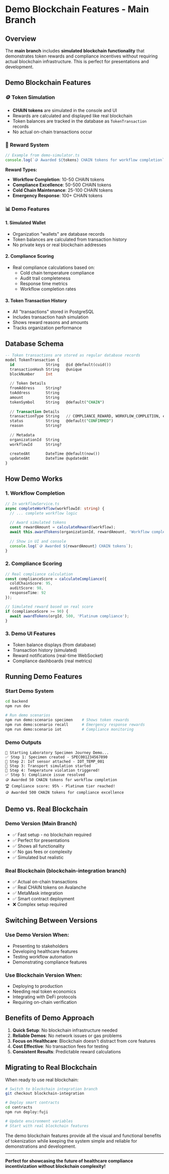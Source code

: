 # Demo Blockchain Features - Main Branch

## Overview

The **main branch** includes **simulated blockchain functionality** that demonstrates token rewards and compliance incentives without requiring actual blockchain infrastructure. This is perfect for presentations and development.

## Demo Blockchain Features

### 🪙 **Token Simulation**
- **CHAIN tokens** are simulated in the console and UI
- Rewards are calculated and displayed like real blockchain
- Token balances are tracked in the database as `TokenTransaction` records
- No actual on-chain transactions occur

### 🎯 **Reward System**
```typescript
// Example from demo-simulator.ts
console.log(`🪙 Awarded ${tokens} CHAIN tokens for workflow completion`);
```

**Reward Types:**
- **Workflow Completion**: 10-50 CHAIN tokens
- **Compliance Excellence**: 50-500 CHAIN tokens  
- **Cold Chain Maintenance**: 25-100 CHAIN tokens
- **Emergency Response**: 100+ CHAIN tokens

### 📊 **Demo Features**

#### 1. **Simulated Wallet**
- Organization "wallets" are database records
- Token balances are calculated from transaction history
- No private keys or real blockchain addresses

#### 2. **Compliance Scoring**
- Real compliance calculations based on:
  - Cold chain temperature compliance
  - Audit trail completeness
  - Response time metrics
  - Workflow completion rates

#### 3. **Token Transaction History**
- All "transactions" stored in PostgreSQL
- Includes transaction hash simulation
- Shows reward reasons and amounts
- Tracks organization performance

## Database Schema

```sql
-- Token transactions are stored as regular database records
model TokenTransaction {
  id              String   @id @default(cuid())
  transactionHash String   @unique
  blockNumber     Int
  
  // Token Details
  fromAddress     String?
  toAddress       String
  amount          String
  tokenSymbol     String   @default("CHAIN")
  
  // Transaction Details
  transactionType String   // COMPLIANCE_REWARD, WORKFLOW_COMPLETION, etc.
  status          String   @default("CONFIRMED")
  reason          String?
  
  // Metadata
  organizationId  String
  workflowId      String?
  
  createdAt       DateTime @default(now())
  updatedAt       DateTime @updatedAt
}
```

## How Demo Works

### 1. **Workflow Completion**
```typescript
// In workflowService.ts
async completeWorkflow(workflowId: string) {
  // ... complete workflow logic
  
  // Award simulated tokens
  const rewardAmount = calculateReward(workflow);
  await this.awardTokens(organizationId, rewardAmount, 'Workflow completion');
  
  // Show in UI and console
  console.log(`🪙 Awarded ${rewardAmount} CHAIN tokens`);
}
```

### 2. **Compliance Scoring**
```typescript
// Real compliance calculation
const complianceScore = calculateCompliance({
  coldChainScore: 95,
  auditScore: 98,
  responseTime: 92
});

// Simulated reward based on real score
if (complianceScore >= 90) {
  await awardTokens(orgId, 500, 'Platinum compliance');
}
```

### 3. **Demo UI Features**
- Token balance displays (from database)
- Transaction history (simulated)
- Reward notifications (real-time WebSocket)
- Compliance dashboards (real metrics)

## Running Demo Features

### Start Demo System
```bash
cd backend
npm run dev

# Run demo scenarios
npm run demo:scenario specimen    # Shows token rewards
npm run demo:scenario recall      # Emergency response rewards
npm run demo:scenario iot         # Compliance monitoring
```

### Demo Outputs
```
🧪 Starting Laboratory Specimen Journey Demo...
✅ Step 1: Specimen created - SPEC001234567890
📱 Step 2: IoT sensor attached - IOT_TEMP_001
🚛 Step 3: Transport simulation started
🚨 Step 4: Temperature violation triggered!
✅ Step 5: Compliance issue resolved
🪙 Awarded 50 CHAIN tokens for workflow completion
🏆 Compliance score: 95% - Platinum tier reached!
🪙 Awarded 500 CHAIN tokens for compliance excellence
```

## Demo vs. Real Blockchain

### **Demo Version (Main Branch)**
- ✅ Fast setup - no blockchain required
- ✅ Perfect for presentations
- ✅ Shows all functionality
- ✅ No gas fees or complexity
- ✅ Simulated but realistic

### **Real Blockchain (blockchain-integration branch)**
- ✅ Actual on-chain transactions
- ✅ Real CHAIN tokens on Avalanche
- ✅ MetaMask integration
- ✅ Smart contract deployment
- ❌ Complex setup required

## Switching Between Versions

### Use Demo Version When:
- Presenting to stakeholders
- Developing healthcare features
- Testing workflow automation
- Demonstrating compliance features

### Use Blockchain Version When:
- Deploying to production
- Needing real token economics
- Integrating with DeFi protocols
- Requiring on-chain verification

## Benefits of Demo Approach

1. **Quick Setup**: No blockchain infrastructure needed
2. **Reliable Demos**: No network issues or gas problems
3. **Focus on Healthcare**: Blockchain doesn't distract from core features
4. **Cost Effective**: No transaction fees for testing
5. **Consistent Results**: Predictable reward calculations

## Migrating to Real Blockchain

When ready to use real blockchain:

```bash
# Switch to blockchain integration branch
git checkout blockchain-integration

# Deploy smart contracts
cd contracts
npm run deploy:fuji

# Update environment variables
# Start with real blockchain features
```

The demo blockchain features provide all the visual and functional benefits of tokenization while keeping the system simple and reliable for demonstrations and development.

---

**Perfect for showcasing the future of healthcare compliance incentivization without blockchain complexity!**